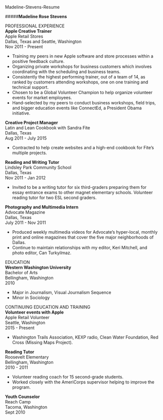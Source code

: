 Madeline-Stevens-Resume

#####**Madeline Rose Stevens**

PROFESSIONAL EXPERIENCE  
**Apple Creative Trainer**  
Apple Retail Stores     
Dallas, Texas and Seattle, Washington  
Nov 2011 - Present   
* Training my peers in new Apple software and store processes within a positive feedback culture.
* Organizing private workshops for business customers which involves coordinating with the scheduling and business teams.
* Consistently the highest performing trainer, out of a team of 14, as ranked by customers attending workshops, one on one training and technical support.
* Chosen to be a Global Volunteer Champion to help organize volunteer events for market employees.  
* Hand-selected by my peers to conduct business workshops, field trips, and bigger education events like ConnectEd, a President Obama initiative.  

**Creative Project Manager**   
Latin and Lean Cookbook with Sandra Fite    
Dallas, Texas     
Aug 2011 - July 2015    
* Contracted to help create websites and a high-end cookbook for Fite’s multiple projects.    

**Reading and Writing Tutor**    
Lindsley Park Community School  
Dallas, Texas  
Nov 2011 - Jan 2012  
* Invited to be a writing tutor for six third-graders preparing them for essay entrance exams to other magnet elementary schools.
Volunteer reading tutor for two ESL second graders.  

**Photography and Multimedia Intern**  
Advocate Magazine  
Dallas, Texas  
July 2011 - Nov 2011  
* Produced weekly multimedia videos for Advocate’s hyper-local, monthly print and online magazines that cover the five major neighborhoods of Dallas.   
* Continue to maintain relationships with my editor, Keri Mitchell, and photo editor, Can Turkyilmaz.  

EDUCATION   
**Western Washington University**    
Bachelor of Arts  
Bellingham, Washington  
2010  
* Major in Journalism, Visual Journalism Sequence  
*  Minor in Sociology  

CONTINUING EDUCATION AND TRAINING  
**Volunteer events with Apple**   
Apple Retail Volunteer  
Seattle, Washington  
2015 - Present  
* Washington Trails Association, KEXP radio, Clean Water Foundation, Red Cross (Missing Maps Project).  

**Reading Tutor**  
Roosevelt Elementary    
Bellingham, Washington   
2010 - 2011   
* Volunteer reading coach for 15 second-grade students.  
* Worked closely with the AmeriCorps supervisor helping to improve the program.  

**Youth Counselor**  
Reach Camp  
Tacoma, Washington  
Sept 2010  
